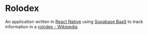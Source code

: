 # Rolodex

An application written in [React Native](https://reactnative.dev/) using [Supabase BaaS](https://supabase.com) to track information in a [rolodex - Wikipedia](https://en.wikipedia.org/wiki/Rolodex).
